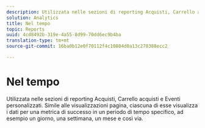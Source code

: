 ```yaml
---
description: Utilizzata nelle sezioni di reporting Acquisti, Carrello acquisti e Eventi personalizzati. Simile alle visualizzazioni pagina, ciascuna di esse visualizza i dati per una metrica di successo in un periodo di tempo specifico, ad esempio un giorno, una settimana, un mese e così via.
solution: Analytics
title: Nel tempo
topic: Reports
uuid: 4cd8492b-319e-4a55-8d99-70dd6ec9b4ba
translation-type: tm+mt
source-git-commit: 16ba0b12e0f70112f4c10804d0a13c278388ecc2

---
```



# Nel tempo

Utilizzata nelle sezioni di reporting Acquisti, Carrello acquisti e Eventi personalizzati. Simile alle visualizzazioni pagina, ciascuna di esse visualizza i dati per una metrica di successo in un periodo di tempo specifico, ad esempio un giorno, una settimana, un mese e così via.

